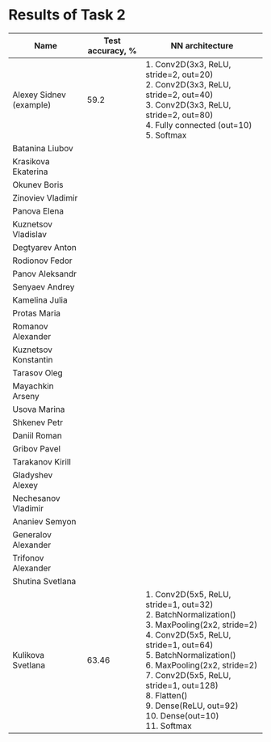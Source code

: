# Results of Task 2

| Name                                                               | Test accuracy, %  | NN architecture|
|--------------------------------------------------------------------|-------------------|----------------|
| Alexey Sidnev (example)                                            |       59.2        | 1. Conv2D(3x3, ReLU, stride=2, out=20)<br>2. Conv2D(3x3, ReLU, stride=2, out=40)<br>3. Conv2D(3x3, ReLU, stride=2, out=80)<br>4. Fully connected (out=10)<br>5. Softmax 
| Batanina Liubov                                                    |                   |                |
| Krasikova Ekaterina                                                |                   |                |
| Okunev Boris                                                       |                   |                |
| Zinoviev Vladimir                                                  |                   |                |
| Panova Elena                                                       |                   |                |
| Kuznetsov Vladislav                                                |                   |                |
| Degtyarev Anton                                                    |                   |                |
| Rodionov Fedor                                                     |                   |                |
| Panov Aleksandr                                                    |                   |                |
| Senyaev Andrey                                                     |                   |                |
| Kamelina Julia                                                     |                   |                |
| Protas Maria                                                       |                   |                |
| Romanov Alexander                                                  |                   |                |
| Kuznetsov Konstantin                                               |                   |                |
| Tarasov Oleg                                                       |                   |                |
| Mayachkin Arseny                                                   |                   |                |
| Usova Marina                                                       |                   |                |
| Shkenev Petr                                                       |                   |                |
| Daniil Roman                                                       |                   |                |
| Gribov Pavel                                                       |                   |                |
| Tarakanov Kirill                                                   |                   |                |
| Gladyshev Alexey                                                   |                   |                |
| Nechesanov Vladimir                                                |                   |                |
| Ananiev Semyon                                                     |                   |                |
| Generalov Alexander                                                |                   |                |
| Trifonov Alexander                                                 |                   |                |
| Shutina Svetlana                                                   |                   |                |
| Kulikova Svetlana                                                  |       63.46       | 1. Conv2D(5x5, ReLU, stride=1, out=32)<br>2. BatchNormalization()<br>3. MaxPooling(2x2, stride=2)<br>4. Conv2D(5x5, ReLU, stride=1, out=64)<br>5. BatchNormalization()<br>6. MaxPooling(2x2, stride=2)<br>7. Conv2D(5x5, ReLU, stride=1, out=128)<br>8. Flatten()<br>9. Dense(ReLU, out=92)<br>10. Dense(out=10)<br>11. Softmax

